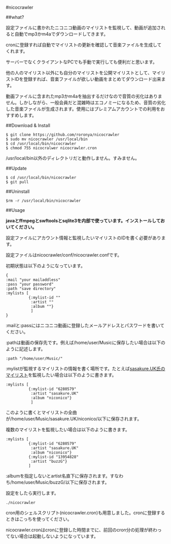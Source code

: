 #nicocrawler

##what?

設定ファイルに書かれたニコニコ動画のマイリストを監視して、動画が追加されると自動でmp3かm4aでダウンロードしてきます。

cronに登録すれば自動でマイリストの更新を確認して音楽ファイルを生成してくれます。

サーバーでなくクライアントなPCでも手動で実行しても便利だと思います。

他の人のマイリスト以外にも自分のマイリストを公開マイリストとして、マイリストIDを登録すれば、音楽ファイルが欲しい動画をまとめてダウンロード出来ます。

動画ファイルに含まれたmp3かm4aを抽出するだけなので音質の劣化はありません。しかしながら、一般会員だと混雑時はエコノミーになるため、音質の劣化した音楽ファイルが生成されます。使用にはプレミアムアカウントでの利用をおすすめします。

##Download & Install

    $ git clone https://github.com/roronya/nicocrawler
	$ sudo mv nicocrawler /usr/local/bin
	$ cd /usr/local/bin/nicocrawler
	$ chmod 755 nicocralwer nicocrawler.cron

/usr/local/bin以外のディレクトリだと動作しません。すみません。

##Update

    $ cd /usr/local/bin/nicocrawler
    $ git pull

##Uninstall

    $rm -r /usr/local/bin/nicocrawler

##Usage

**javaとffmpegとswftoolsとsqlite3を内部で使っています。インストールしておいてください。**

設定ファイルにアカウント情報と監視したいマイリストのIDを書く必要があります。

設定ファイルはnicocrawler/conf/nicocrawler.confです。

初期状態は以下のようになっています。

    {
	:mail "your mailaddless"
	:pass "your password"
	:path "save directory"
    :mylists [
	          {:mylist-id ""
			   :artist ""
			   :album ""}
			   ]
    }

:mailと:passにはニコニコ動画に登録したメールアドレスとパスワードを書いてください。

:pathは動画の保存先です。例えば/home/user/Musicに保存したい場合は以下のように記述します。

    :path "/home/user/Music/"

:mylistが監視するマイリストの情報を書く場所です。たとえば[sasakure.UK氏のマイリスト](http://www.nicovideo.jp/mylist/6280579)を監視したい場合は以下のように書きます。

    :mylists [
              {:mylist-id "6280579"
			   :artist "sasakure.UK"
			   :album "niconico"}
			   ]
			   
このように書くとマイリストの全曲が/home/user/Music/sasakure.UK/niconico/以下に保存されます。

複数のマイリストを監視したい場合は以下のように書きます。

    :mylists [
              {:mylist-id "6280579"
			   :artist "sasakure.UK"
			   :album "niconico"}
			  {:mylist-id "13954828"
			   :artist "buzzG"}
			  ]

:albumを指定しないとartist名直下に保存されます。すなわち/home/user/Music/buzzG/以下に保存されます。

設定をしたら実行します。

    ./nicocrawler

cron用のシェルスクリプト(nicocrawler.cron)も用意しました。cronに登録するときはこっちを使ってください。

nicocrawler.cronはcronに登録した時間までに、前回のcron分の処理が終わってない場合は起動しないようになっています。

